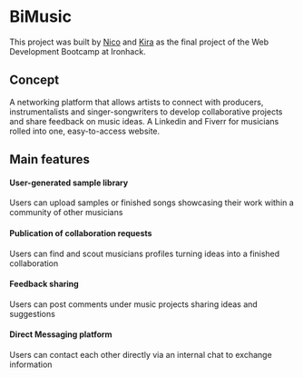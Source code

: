 # BiMusic

This project was built by [Nico](https://github.com/nicberger) and [Kira](https://github.com/KiraTeresa) as the final project of the Web Development Bootcamp at Ironhack.

## Concept

A networking platform that allows artists to
connect with producers, instrumentalists and
singer-songwriters to develop collaborative
projects and share feedback on music ideas. A
Linkedin and Fiverr for musicians rolled into
one, easy-to-access website.

## Main features

#### User-generated sample library
Users can upload samples or finished songs 
showcasing their work within a community
of other musicians

#### Publication of collaboration requests
Users can find and scout musicians profiles turning
ideas into a finished collaboration

#### Feedback sharing
Users can post comments under music projects
sharing ideas and suggestions

#### Direct Messaging platform
Users can contact each other directly
via an internal chat to exchange information
